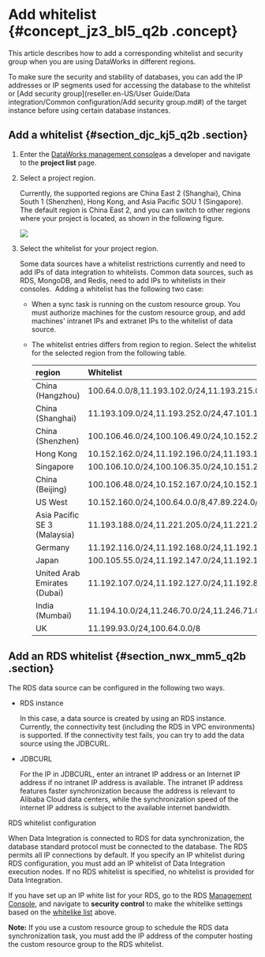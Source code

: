 # Add whitelist {#concept_jz3_bl5_q2b .concept}

This article describes how to add a corresponding whitelist and security group when you are using DataWorks in different regions.

To make sure the security and stability of databases, you can add the IP addresses or IP segments used for accessing the database to the whitelist or [Add security group](reseller.en-US/User Guide/Data integration/Common configuration/Add security group.md#) of the target instance before using certain database instances. 

## Add a whitelist {#section_djc_kj5_q2b .section}

1.  Enter the [DataWorks management console](https://partners-intl.aliyun.com)as a developer and navigate to the **project list** page.
2.  Select a project region.

    Currently, the supported regions are China East 2 \(Shanghai\), China South 1 \(Shenzhen\), Hong Kong, and Asia Pacific SOU 1 \(Singapore\). The default region is China East 2, and you can switch to other regions where your project is located, as shown in the following figure.

    ![](http://static-aliyun-doc.oss-cn-hangzhou.aliyuncs.com/assets/img/16265/15433885188537_en-US.jpg)

3.  Select the whitelist for your project region.

    Some data sources have a whitelist restrictions currently and need to add IPs of data integration to whitelists. Common data sources, such as RDS, MongoDB, and Redis, need to add IPs to whitelists in their consoles.  Adding a whitelist has the following two case:

    -   When a sync task is running on the custom resource group. You must authorize machines for the custom resource group, and add machines' intranet IPs and extranet IPs to the whitelist of data source.
    -   The whitelist entries differs from region to region. Select the whitelist for the selected region from the following table.

        |region|Whitelist|
        |:-----|:--------|
        |China \(Hangzhou\)|100.64.0.0/8,11.193.102.0/24,11.193.215.0/24,11.194.110.0/24,11.194.73.0/24,118.31.157.0/24,47.97.53.0/24,11.196.23.0/24,47.99.12.0/24,47.99.13.0/24,118.31.157.0/24,114.55.197.0/24,11.197.246.0/24,11.197.247.0/24|
        |China \(Shanghai\)|11.193.109.0/24,11.193.252.0/24,47.101.107.0/24,47.100.129.0/24,106.15.14.0/24,10.117.28.203,10.117.39.238,10.143.32.0/24,10.152.69.0/24,10.153.136.0/24,10.27.63.15,10.27.63.38,10.27.63.41,10.27.63.60,10.46.64.81,10.46.67.156,11.192.97.0/24,11.192.98.0/24,11.193.102.0/24,11.218.89.0/24,11.218.96.0/24,11.219.217.0/24,11.219.218.0/24,11.219.219.0/24,11.219.233.0/24,11.219.234.0/24,118.178.142.154,118.178.56.228,118.178.59.233,118.178.84.74,120.27.160.26,120.27.160.81,121.43.110.160,121.43.112.137,100.64.0.0/8|
        |China \(Shenzhen\)|100.106.46.0/24,100.106.49.0/24,10.152.27.0/24,10.152.28.0/24,11.192.91.0/24,11.192.96.0/24,11.193.103.0/24,100.64.0.0/8,120.76.104.0/24,120.76.91.0/24,120.78.45.0/24|
        |Hong Kong|10.152.162.0/24,11.192.196.0/24,11.193.11.0/24,100.64.0.0/8,11.192.196.0/24,47.89.61.0/24,47.91.171.0/24|
        |Singapore|100.106.10.0/24,100.106.35.0/24,10.151.234.0/24,10.151.238.0/24,10.152.248.0/24,11.192.153.0/24,11.192.40.0/24,11.193.8.0/24,100.64.0.0/8,100.106.10.0/24,100.106.35.0/24,10.151.234.0/24,10.151.238.0/24,10.152.248.0/24,11.192.40.0/24,47.88.147.0/24,47.88.235.0/24,11.193.162.0/24,11.193.163.0/24,11.193.220.0/24,11.193.158.0/24,47.74.162.0/24,47.74.203.0/24,47.74.161.0/24|
        |China \(Beijing\)|100.106.48.0/24,10.152.167.0/24,10.152.168.0/24,11.193.50.0/24,11.193.75.0/24,11.193.82.0/24,11.193.99.0/24,100.64.0.0/8,47.93.110.0/24,47.94.185.0/24,47.95.63.0/24,11.197.231.0/24,11.195.172.0/24,47.94.49.0/24,182.92.144.0/24|
        |US West|10.152.160.0/24,100.64.0.0/8,47.89.224.0/24|
        |Asia Pacific SE 3 \(Malaysia\)|11.193.188.0/24,11.221.205.0/24,11.221.206.0/24,11.221.207.0/24,100.64.0.0/8,11.214.81.0/24,47.254.212.0/24|
        |Germany|11.192.116.0/24,11.192.168.0/24,11.192.169.0/24,11.192.170.0/24,11.193.106.0/24,100.64.0.0/8,11.192.116.14,11.192.116.142,11.192.116.160,11.192.116.75,11.192.170.27,47.91.82.22,47.91.83.74,47.91.83.93,47.91.84.11,47.91.84.110,47.91.84.82|
        |Japan|100.105.55.0/24,11.192.147.0/24,11.192.148.0/24,11.192.149.0/24,100.64.0.0/8,47.91.12.0/24,47.91.13.0/24,47.91.9.0/24,11.199.250.0/24,47.91.27.0/24|
        |United Arab Emirates \(Dubai\)|11.192.107.0/24,11.192.127.0/24,11.192.88.0/24,11.193.246.0/24,47.91.116.0/24,100.64.0.0/8|
        |India \(Mumbai\)|11.194.10.0/24,11.246.70.0/24,11.246.71.0/24,11.246.73.0/24,11.246.74.0/24,100.64.0.0/8,149.129.164.0/24|
        |UK|11.199.93.0/24,100.64.0.0/8|


## Add an RDS whitelist {#section_nwx_mm5_q2b .section}

The RDS data source can be configured in the following two ways.

-   RDS instance

    In this case, a data source is created by using an RDS instance. Currently, the connectivity test \(including the RDS in VPC environments\) is supported. If the connectivity test fails, you can try to add the data source using the JDBCURL.

-   JDBCURL

    For the IP in JDBCURL, enter an intranet IP address or an Internet IP address if no intranet IP address is available. The intranet IP address features faster synchronization because the address is relevant to Alibaba Cloud data centers, while the synchronization speed of the internet IP address is subject to the available internet bandwidth.


RDS whitelist configuration

When Data Integration is connected to RDS for data synchronization, the database standard protocol must be connected to the database. The RDS permits all IP connections by default. If you specify an IP whitelist during RDS configuration, you must add an IP whitelist of Data Integration execution nodes. If no RDS whitelist is specified, no whitelist is provided for Data Integration.

If you have set up an IP white list for your RDS, go to the RDS [Management Console](https://account.alibabacloud.com/login/login.htm), and navigate to **security control** to make the whitelike settings based on the [whitelike list](https://www.alibabacloud.com/help/doc-detail/26198.htm) above.

**Note:** If you use a custom resource group to schedule the RDS data synchronization task, you must add the IP address of the computer hosting the custom resource group to the RDS whitelist.

